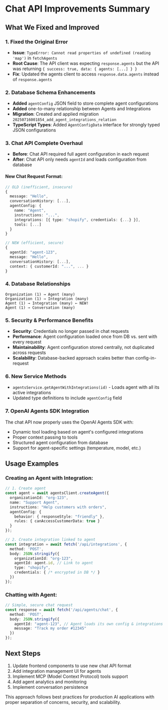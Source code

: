 # Chat API Improvements Summary

## What We Fixed and Improved

### 1. **Fixed the Original Error**
- **Issue**: `TypeError: Cannot read properties of undefined (reading 'map')` in `fetchAgents`
- **Root Cause**: The API client was expecting `response.agents` but the API was returning `{ success: true, data: { agents: [...] } }`
- **Fix**: Updated the agents client to access `response.data.agents` instead of `response.agents`

### 2. **Database Schema Enhancements**
- **Added** `agentConfig` JSON field to store complete agent configurations
- **Added** one-to-many relationship between Agents and Integrations
- **Migration**: Created and applied migration `20250716001854_add_agent_integrations_relation`
- **TypeScript Types**: Added `AgentConfigData` interface for strongly typed JSON configurations

### 3. **Chat API Complete Overhaul**
- **Before**: Chat API required full agent configuration in each request
- **After**: Chat API only needs `agentId` and loads configuration from database

#### New Chat Request Format:
```typescript
// OLD (inefficient, insecure)
{
  message: "Hello",
  conversationHistory: [...],
  agentConfig: {
    name: "Agent",
    instructions: "...",
    integrations: [{ type: "shopify", credentials: {...} }],
    tools: [...]
  }
}

// NEW (efficient, secure)
{
  agentId: "agent-123",
  message: "Hello", 
  conversationHistory: [...],
  context: { customerId: "...", ... }
}
```

### 4. **Database Relationships**
```
Organization (1) → Agent (many)
Organization (1) → Integration (many)  
Agent (1) → Integration (many) ← NEW!
Agent (1) → Conversation (many)
```

### 5. **Security & Performance Benefits**
- **Security**: Credentials no longer passed in chat requests
- **Performance**: Agent configuration loaded once from DB vs. sent with every request
- **Maintainability**: Agent configuration stored centrally, not duplicated across requests
- **Scalability**: Database-backed approach scales better than config-in-request

### 6. **New Service Methods**
- `agentsService.getAgentWithIntegrations(id)` - Loads agent with all its active integrations
- Updated type definitions to include `agentConfig` field

### 7. **OpenAI Agents SDK Integration**
The chat API now properly uses the OpenAI Agents SDK with:
- Dynamic tool loading based on agent's configured integrations
- Proper context passing to tools
- Structured agent configuration from database
- Support for agent-specific settings (temperature, model, etc.)

## Usage Examples

### Creating an Agent with Integration:
```typescript
// 1. Create agent
const agent = await agentsClient.createAgent({
  organizationId: "org-123",
  name: "Support Agent",
  instructions: "Help customers with orders",
  agentConfig: {
    behavior: { responseStyle: "friendly" },
    rules: { canAccessCustomerData: true }
  }
});

// 2. Create integration linked to agent
const integration = await fetch('/api/integrations', {
  method: 'POST',
  body: JSON.stringify({
    organizationId: "org-123",
    agentId: agent.id, // Link to agent
    type: "shopify",
    credentials: { /* encrypted in DB */ }
  })
});
```

### Chatting with Agent:
```typescript
// Simple, secure chat request
const response = await fetch('/api/agents/chat', {
  method: 'POST',
  body: JSON.stringify({
    agentId: "agent-123", // Agent loads its own config & integrations
    message: "Track my order #12345"
  })
});
```

## Next Steps
1. Update frontend components to use new chat API format
2. Add integration management UI for agents
3. Implement MCP (Model Context Protocol) tools support
4. Add agent analytics and monitoring
5. Implement conversation persistence

This approach follows best practices for production AI applications with proper separation of concerns, security, and scalability.
